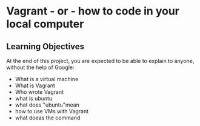 # Vagrant - or - how to code in your local computer
## Learning Objectives
At the end of this project, you are expected to be able to explain to anyone, without the help of Google:
* What is a virtual machine
* What is Vagrant
* Who wrote Vagrant
* what is ubuntu
* what does "ubuntu"mean
* how to use VMs with Vagrant
* what doeas the command
